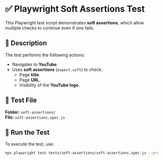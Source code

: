 # ✅ Playwright Soft Assertions Test

This Playwright test script demonstrates **soft assertions**, which allow multiple checks to continue even if one fails.

## 📌 Description

The test performs the following actions:

- Navigates to **YouTube**.
- Uses **soft assertions** (`expect.soft`) to check:
  - Page **title**.
  - Page **URL**.
  - Visibility of the **YouTube logo**.

## 📂 Test File

**Folder:** `soft-assertions/`  
**File:** `soft-assertions.spec.js`

## 🚀 Run the Test

To execute the test, use:

```sh
npx playwright test tests/soft-assertions/soft-assertions.spec.js --project chromium --headed
```
